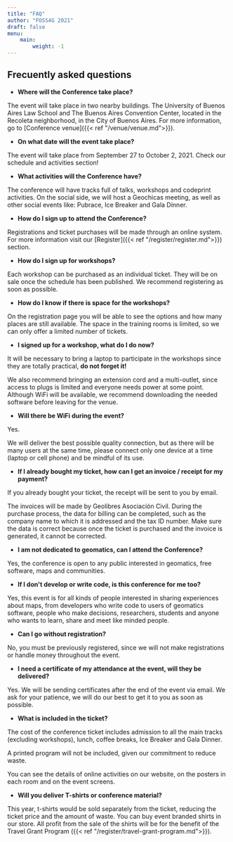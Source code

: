 ```yaml
---
title: "FAQ"
author: "FOSS4G 2021"
draft: false
menu: 
    main:
        weight: -1
---
```


## Frecuently asked questions

- **Where will the Conference take place?**

The event will take place in two nearby buildings. The University of Buenos Aires Law School and The Buenos Aires Convention Center, located in the Recoleta neighborhood, in the City of Buenos Aires. For more information, go to [Conference venue]({{< ref "/venue/venue.md">}}).

- **On what date will the event take place?**

The event will take place from September 27 to October 2, 2021. Check our schedule and activities section!

- **What activities will the Conference have?**

The conference will have tracks full of talks, workshops and codeprint activities. On the social side, we will host a Geochicas meeting, as well as other social events like: Pubrace, Ice Breaker and Gala Dinner.

- **How do I sign up to attend the Conference?**

Registrations and ticket purchases will be made through an online system. For more information visit our [Register]({{< ref "/register/register.md">}}) section.

- **How do I sign up for workshops?**

Each workshop can be purchased as an individual ticket. They will be on sale once the schedule has been published. We recommend registering as soon as possible.

- **How do I know if there is space for the workshops?**

On the registration page you will be able to see the options and how many places are still available. The space in the training rooms is limited, so we can only offer a limited number of tickets.

- **I signed up for a workshop, what do I do now?**

It will be necessary to bring a laptop to participate in the workshops since they are totally practical, **do not forget it!**

We also recommend bringing an extension cord and a multi-outlet, since access to plugs is limited and everyone needs power at some point.
Although WiFi will be available, we recommend downloading the needed software before leaving for the venue.

- **Will there be WiFi during the event?**

Yes.

We will deliver the best possible quality connection, but as there will be many users at the same time, please connect only one device at a time (laptop or cell phone) and be mindful of its use.

- **If I already bought my ticket, how can I get an invoice / receipt for my payment?**

If you already bought your ticket, the receipt will be sent to you by email.

The invoices will be made by Geolibres Asociación Civil. During the purchase process, the data for billing can be completed, such as the company name to which it is addressed and the tax ID number. Make sure the data is correct because once the ticket is purchased and the invoice is generated, it cannot be corrected.

- **I am not dedicated to geomatics, can I attend the Conference?**

Yes, the conference is open to any public interested in geomatics, free software, maps and communities.

- **If I don't develop or write code, is this conference for me too?**

Yes, this event is for all kinds of people interested in sharing experiences about maps, from developers who write code to users of geomatics software, people who make decisions, researchers, students and anyone who wants to learn, share and meet like minded people.

- **Can I go without registration?**

No, you must be previously registered, since we will not make registrations or handle money throughout the event.

- **I need a certificate of my attendance at the event, will they be delivered?**

Yes. We will be sending certificates after the end of the event via email. We ask for your patience, we will do our best to get it to you as soon as possible.

- **What is included in the ticket?**

The cost of the conference ticket includes admission to all the main tracks (excluding workshops), lunch, coffee breaks, Ice Breaker and Gala Dinner.

A printed program will not be included, given our commitment to reduce waste.

You can see the details of online activities on our website, on the posters in each room and on the event screens.

- **Will you deliver T-shirts or conference material?**

This year, t-shirts would be sold separately from the ticket, reducing the ticket price and the amount of waste. You can buy event branded shirts in our store. All profit from the sale of the shirts will be for the benefit of the Travel Grant Program ({{< ref "/register/travel-grant-program.md">}}).